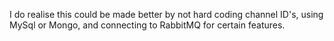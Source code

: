 I do realise this could be made better by not hard coding channel ID's, using MySql or Mongo, and connecting to RabbitMQ for certain features.
